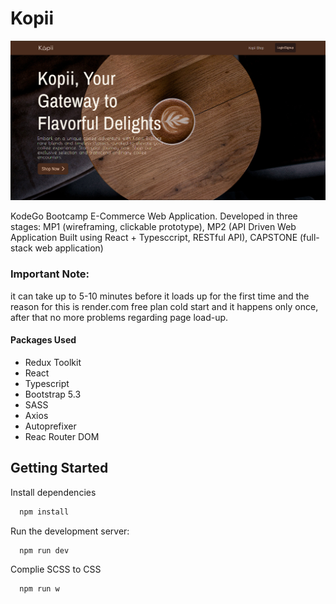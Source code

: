 
# Kopii

![Example Image](./src/assets/images/kopii.png)

KodeGo Bootcamp E-Commerce Web Application. Developed in three stages: MP1 (wireframing, clickable prototype), MP2 (API Driven Web Application Built using React + Typesccript, RESTful API), CAPSTONE (full-stack web application)

### Important Note:

it can take up to 5-10 minutes before it loads up for the first time and the reason for this is render.com free plan cold start and it happens only once, after that no more problems regarding page load-up.

#### Packages Used

- Redux Toolkit
- React
- Typescript
- Bootstrap 5.3
- SASS
- Axios
- Autoprefixer
- Reac Router DOM


## Getting Started

Install dependencies

```bash
  npm install
```

Run the development server:

```bash
  npm run dev
```

Complie SCSS to CSS

```bash
  npm run w
```